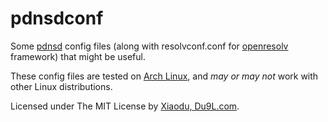 pdnsdconf
=========

Some [pdnsd](http://members.home.nl/p.a.rombouts/pdnsd/) config files (along with resolvconf.conf for [openresolv](http://roy.marples.name/projects/openresolv) framework) that might be useful.

These config files are tested on [Arch Linux](https://www.archlinux.org/), and *may or may not* work with other Linux distributions.

Licensed under The MIT License by [Xiaodu, Du9L.com](http://du9l.com).
